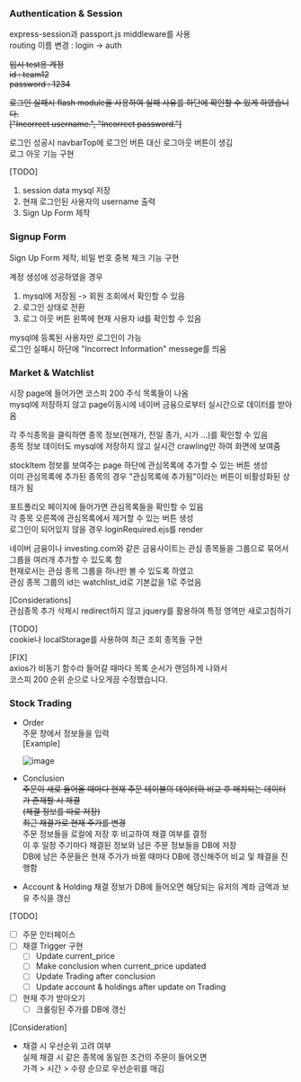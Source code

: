 ### Authentication & Session

express-session과 passport.js middleware를 사용  
routing 이름 변경 : login -> auth  

~~임시 test용 계정~~  
~~id : team12~~  
~~password : 1234~~  

~~로그인 실패시 flash module을 사용하여 실패 사유를 하단에 확인할 수 있게 하였습니다.~~  
~~["Incorrect username.", "Incorrect password."]~~  

로그인 성공시 navbarTop에 로그인 버튼 대신 로그아웃 버튼이 생김  
로그 아웃 기능 구현  

[TODO]
1. session data mysql 저장
2. 현재 로그인된 사용자의 username 출력
2. Sign Up Form 제작

### Signup Form  

Sign Up Form 제작, 비밀 번호 중복 체크 기능 구현  

계정 생성에 성공하였을 경우  
1. mysql에 저장됨 -> 회원 조회에서 확인할 수 있음  
2. 로그인 상태로 전환  
3. 로그 아웃 버튼 왼쪽에 현재 사용자 id를 확인할 수 있음  

mysql에 등록된 사용자만 로그인이 가능  
로그인 실패시 하단에 "Incorrect Information" messege를 띄움  
  
### Market & Watchlist  
  
시장 page에 들어가면 코스피 200 주식 목록들이 나옴  
mysql에 저장하지 않고 page이동시에 네이버 금융으로부터 실시간으로 데이터를 받아옴  
  
각 주식종목을 클릭하면 종목 정보(현재가, 전일 종가, 시가 ...)를 확인할 수 있음  
종목 정보 데이터도 mysql에 저장하지 않고 실시간 crawling만 하여 화면에 보여줌  
  
stockItem 정보를 보여주는 page 하단에 관심목록에 추가할 수 있는 버튼 생성  
이미 관심목록에 추가된 종목의 경우 "관심목록에 추가됨"이라는 버튼이 비활성화된 상태가 됨  
  
포트폴리오 페이지에 들어가면 관심목록들을 확인할 수 있음  
각 종목 오른쪽에 관심목록에서 제거할 수 있는 버튼 생성  
로그인이 되어있지 않을 경우 loginRequired.ejs를 render  
  
네이버 금융이나 investing.com와 같은 금융사이트는 관심 종목들을 그룹으로 묶어서  
그룹을 여러개 추가할 수 있도록 함  
현재로서는 관심 종목 그룹을 하나만 볼 수 있도록 하였고  
관심 종목 그룹의 id는 watchlist_id로 기본값을 1로 주었음  
  
[Considerations]  
관심종목 추가 삭제시 redirect하지 않고 jquery를 활용하여 특정 영역만 새로고침하기  
  
[TODO]  
cookie나 localStorage를 사용하여 최근 조회 종목들 구현

[FIX]  
axios가 비동기 함수라 들어갈 때마다 목록 순서가 랜덤하게 나와서  
코스피 200 순위 순으로 나오게끔 수정했습니다.  

### Stock Trading

- Order  
  주문 창에서 정보들을 입력  
  [Example]

  ![image](https://user-images.githubusercontent.com/80976609/203515770-339e3389-cf0c-4b65-b461-8bc4b1d06181.png)
  
  
- Conclusion  
 ~~주문이 새로 들어올 때마다 현재 주문 테이블의 데이터와 비교 후 매치되는 데이터가 존재할 시 채결~~  
 ~~(채결 정보를 따로 저장)~~  
 ~~최근 채결가로 현재 주가를 변경~~  
 주문 정보들을 로컬에 저장 후 비교하여 채결 여부를 결정  
 이 후 일정 주기마다 채결된 정보와 남은 주문 정보들을 DB에 저장  
 DB에 남은 주문들은 현재 주가가 바뀔 때마다 DB에 갱신해주어 비교 및 채결을 진행함  

- Account & Holding
  채결 정보가 DB에 들어오면 해당되는 유저의 계좌 금액과 보유 주식을 갱신  

 
[TODO]
- [ ] 주문 인터페이스
- [ ] 채결 Trigger 구현
  - [ ] Update current_price
  - [ ] Make conclusion when current_price updated
  - [ ] Update Trading after conclusion
  - [ ] Update account & holdings after update on Trading

- [ ] 현재 주가 받아오기
  - [ ] 크롤링된 주가를 DB에 갱신
  
[Consideration]
- 채결 시 우선순위 고려 여부  
  실제 채결 시 같은 종목에 동일한 조건의 주문이 들어오면  
  가격 > 시간 > 수량 순으로 우선순위를 매김